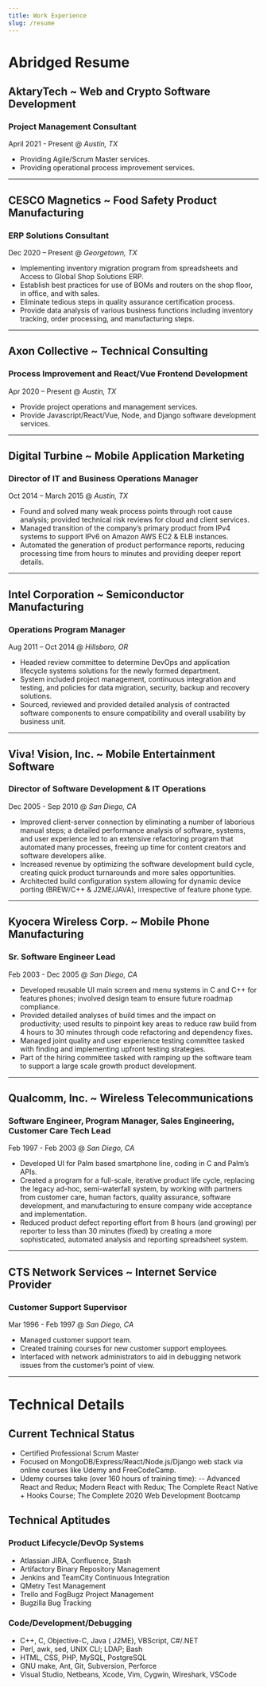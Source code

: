 ```yaml
---
title: Work Experience
slug: /resume
---
```

# Abridged Resume 

## AktaryTech ~ Web and Crypto Software Development

### Project Management Consultant

April 2021 - Present @ _Austin, TX_

- Providing Agile/Scrum Master services.
- Providing operational process improvement services.

---

## CESCO Magnetics ~ Food Safety Product Manufacturing 

### ERP Solutions Consultant

Dec 2020 – Present @ _Georgetown, TX_

- Implementing inventory migration program from spreadsheets and Access to Global Shop Solutions ERP.
- Establish best practices for use of BOMs and routers on the shop floor, in office, and with sales.
- Eliminate tedious steps in quality assurance certification process.
- Provide data analysis of various business functions including inventory tracking, order processing, and manufacturing steps. 

---

## Axon Collective ~ Technical Consulting 

### Process Improvement and React/Vue Frontend Development

Apr 2020 – Present @ _Austin, TX_

- Provide project operations and management services.
- Provide Javascript/React/Vue, Node, and Django software development services.

---

## Digital Turbine ~ Mobile Application Marketing

### Director of IT and Business Operations Manager

Oct 2014 – March 2015 @ _Austin, TX_

- Found and solved many weak process points through root cause analysis; provided technical risk reviews for cloud and client services.
- Managed transition of the company’s primary product from IPv4 systems to support IPv6 on Amazon AWS EC2 & ELB instances.
- Automated the generation of product performance reports, reducing processing time from hours to minutes and providing deeper report details.

---

## Intel Corporation ~ Semiconductor Manufacturing

### Operations Program Manager

Aug 2011 – Oct 2014 @ _Hillsboro, OR_

- Headed review committee to determine DevOps and application lifecycle systems solutions for the newly formed department.
- System included project management, continuous integration and testing, and policies for data migration, security, backup and recovery solutions.
- Sourced, reviewed and provided detailed analysis of contracted software components to ensure compatibility and overall usability by business unit.

---

## Viva! Vision, Inc. ~ Mobile Entertainment Software

### Director of Software Development & IT Operations

Dec 2005 - Sep 2010 @ _San Diego, CA_

- Improved client-server connection by eliminating a number of laborious manual steps; a detailed performance analysis of software, systems, and user experience led to an extensive refactoring program that automated many processes, freeing up time for content creators and software developers alike.
- Increased revenue by optimizing the software development build cycle, creating quick product turnarounds and more sales opportunities.
- Architected build configuration system allowing for dynamic device porting (BREW/C++ & J2ME/JAVA), irrespective of feature phone type.

---

## Kyocera Wireless Corp. ~ Mobile Phone Manufacturing

### Sr. Software Engineer Lead

Feb 2003 - Dec 2005 @ _San Diego, CA_

- Developed reusable UI main screen and menu systems in C and C++ for features phones; involved design team to ensure future roadmap compliance.
- Provided detailed analyses of build times and the impact on productivity; used results to pinpoint key areas to reduce raw build from 4 hours to 30 minutes through code refactoring and dependency fixes.
- Managed joint quality and user experience testing committee tasked with finding and implementing upfront testing strategies.
- Part of the hiring committee tasked with ramping up the software team to support a large scale growth product development.

---

## Qualcomm, Inc. ~ Wireless Telecommunications

### Software Engineer, Program Manager, Sales Engineering, Customer Care Tech Lead

Feb 1997 - Feb 2003 @ _San Diego, CA_

- Developed UI for Palm based smartphone line, coding in C and Palm’s APIs.
- Created a program for a full-scale, iterative product life cycle, replacing the legacy ad-hoc, semi-waterfall system, by working with partners from customer care, human factors, quality assurance, software development, and manufacturing to ensure company wide acceptance and implementation.
- Reduced product defect reporting effort from 8 hours (and growing) per reporter to less than 30 minutes (fixed) by creating a more sophisticated, automated analysis and reporting spreadsheet system.

---

## CTS Network Services ~ Internet Service Provider

### Customer Support Supervisor 

Mar 1996 - Feb 1997 @ _San Diego, CA_

- Managed customer support team.
- Created training courses for new customer support employees.
- Interfaced with network administrators to aid in debugging network issues from the customer’s point of view.

---

# Technical Details

## Current Technical Status

- Certified Professional Scrum Master
- Focused on MongoDB/Express/React/Node.js/Django web stack via online courses like Udemy and FreeCodeCamp.
- Udemy courses take (over 160 hours of training time):
  -- Advanced React and Redux; Modern React with Redux; The Complete React Native + Hooks Course; The Complete 2020 Web Development Bootcamp

## Technical Aptitudes

### Product Lifecycle/DevOp Systems

- Atlassian JIRA, Confluence, Stash
- Artifactory Binary Repository Management
- Jenkins and TeamCity Continuous Integration
- QMetry Test Management
- Trello and FogBugz Project Management
- Bugzilla Bug Tracking

### Code/Development/Debugging

- C++, C, Objective-C, Java ( J2ME), VBScript, C#/.NET
- Perl, awk, sed, UNIX CLI; LDAP; Bash
- HTML, CSS, PHP, MySQL, PostgreSQL
- GNU make, Ant, Git, Subversion, Perforce
- Visual Studio, Netbeans, Xcode, Vim, Cygwin, Wireshark, VSCode

